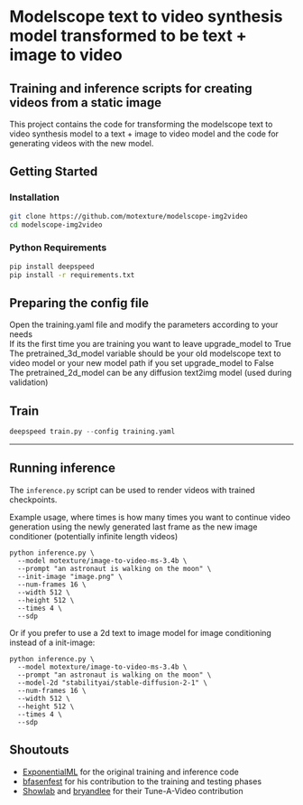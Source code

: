 # Modelscope text to video synthesis model transformed to be text + image to video
## Training and inference scripts for creating videos from a static image

This project contains the code for transforming the modelscope text to video synthesis model to a text + image to video model and the code for generating videos with the new model.

## Getting Started

### Installation
```bash
git clone https://github.com/motexture/modelscope-img2video
cd modelscope-img2video
```

### Python Requirements

```bash
pip install deepspeed
pip install -r requirements.txt
```

## Preparing the config file
Open the training.yaml file and modify the parameters according to your needs  <br /> 
If its the first time you are training you want to leave upgrade_model to True  <br /> 
The pretrained_3d_model variable should be your old modelscope text to video model or your new model path if you set upgrade_model to False  <br /> 
The pretrained_2d_model can be any diffusion text2img model (used during validation)

## Train
```python
deepspeed train.py --config training.yaml
```
---

## Running inference
The `inference.py` script can be used to render videos with trained checkpoints.

Example usage, where times is how many times you want to continue video generation using the newly generated last frame as the new image conditioner (potentially infinite length videos)
```
python inference.py \
  --model motexture/image-to-video-ms-3.4b \
  --prompt "an astronaut is walking on the moon" \
  --init-image "image.png" \
  --num-frames 16 \
  --width 512 \
  --height 512 \
  --times 4 \
  --sdp
```

Or if you prefer to use a 2d text to image model for image conditioning instead of a init-image:
```
python inference.py \
  --model motexture/image-to-video-ms-3.4b \
  --prompt "an astronaut is walking on the moon" \
  --model-2d "stabilityai/stable-diffusion-2-1" \
  --num-frames 16 \
  --width 512 \
  --height 512 \
  --times 4 \
  --sdp
```
## Shoutouts

- [ExponentialML](https://github.com/ExponentialML/Text-To-Video-Finetuning/) for the original training and inference code
- [bfasenfest](https://github.com/bfasenfest) for his contribution to the training and testing phases
- [Showlab](https://github.com/showlab/Tune-A-Video) and [bryandlee](https://github.com/bryandlee/Tune-A-Video) for their Tune-A-Video contribution
